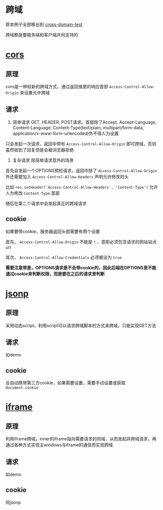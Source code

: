 # 跨域
原本例子全部移出到 [cross-domain-test](https://github.com/hudk114/cross-domain-test)

跨域都是要服务端和客户端共同支持的

# [cors](https://github.com/hudk114/cross-domain-test/tree/master/cors)
## 原理
cors是一种较新的跨域方式，通过返回值里的响应首部 `Access-Control-Allow-Origin` 来设置允许跨域

## 请求
1. 简单请求
GET, HEADER, POST请求。首部除了Accept, Accept-Language, Content-Language, Content-Type(text/plain, multipart/form-data, application/x-www-form-urlencoded)外不得人为设置

只会发起一次请求，返回中带有 `Access-Control-Allow-Origin` 即可跨域，否则虽然收到了回复但是会被浏览器拒绝

1. 复杂请求
除简单请求意外的场景

首先会发起一个OPTIONS预检请求，返回中除了 `Access-Control-Allow-Origin` 外还需要加入 `Access-Control-Allow-Headers` 声明允许修改的头

比如 `res.setHeader('Access-Control-Allow-Headers', 'Content-Type')` 允许人为修改 `Content-Type` 首部

随后在第二个请求中会发起真正的跨域请求

## cookie
如果要带cookie，服务器返回头部需要有两个设置

首先， `Access-Control-Allow-Origin` 不能是 `*` ，意即必须包含请求的网站站点url

其次， `Access-Control-Allow-Credentials` 必须被设为 `true`

**需要注意带是，OPTIONS请求是不会带cookie的，因此后端在OPTIONS里不能通过cookie来判断权限，而是要在之后的请求里判断**

# [jsonp](https://github.com/hudk114/cross-domain-test/blob/master/jsonp)
## 原理
采用动态script，利用script可以请求跨域脚本的方式来跨域，只能实现GET方法

## 请求
如demo

## cookie
会自动携带第三方cookie，如果需要设置，需要手动设置或获取 `document.cookie`

# [iframe](https://github.com/hudk114/cross-domain-test/tree/master/iframe)
## 原理
利用iframe跨域，inner的iframe指向需要请求的同域，从而发起非跨域请求，再通过各种方式实现主windows与iframe的通信而实现跨域

## 请求
如demo

## cookie
同jsonp
